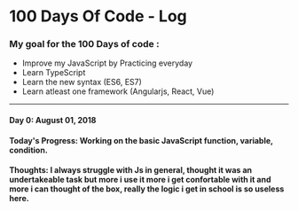# 100 Days Of Code - Log

### My goal for the 100 Days of code : 
* Improve my JavaScript by Practicing everyday
* Learn TypeScript
* Learn the new syntax (ES6, ES7)
* Learn atleast one framework (Angularjs, React, Vue)
                                      
***

#### Day 0: August 01, 2018

#### **Today's Progress**: Working on the basic JavaScript function, variable, condition.

#### **Thoughts:** I always struggle with Js in general, thought it was an undertakeable task but more i use it more i get confortable with it and more i can thought of the box, really the logic i get in school is so useless here.

<!--#### **Link to work:** [Calculator App](http://www.example.com)-->


